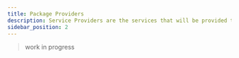 ```yaml
---
title: Package Providers
description: Service Providers are the services that will be provided to the customer.
sidebar_position: 2
---
```


> work in progress